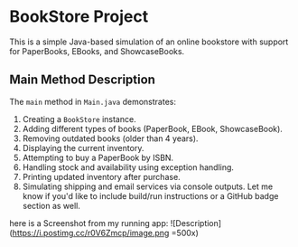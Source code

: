 # BookStore Project

This is a simple Java-based simulation of an online bookstore with support for PaperBooks, EBooks, and ShowcaseBooks.

## Main Method Description

The `main` method in `Main.java` demonstrates:
1. Creating a `BookStore` instance.
2. Adding different types of books (PaperBook, EBook, ShowcaseBook).
3. Removing outdated books (older than 4 years).
4. Displaying the current inventory.
5. Attempting to buy a PaperBook by ISBN.
6. Handling stock and availability using exception handling.
7. Printing updated inventory after purchase.
8. Simulating shipping and email services via console outputs.
Let me know if you'd like to include build/run instructions or a GitHub badge section as well.

here is a Screenshot from my running app:
![Description](https://i.postimg.cc/r0V6Zmcp/image.png =500x)
